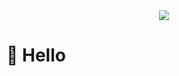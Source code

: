 <div align="center">
  <picture>
<!--     <source media="(prefers-color-scheme: dark)" srcset="https://cdn.jsdelivr.net/gh/sun0225SUN/sun0225SUN/assets/images/coding.gif" /> -->
<!--     <source media="(prefers-color-scheme: light)" srcset="https://cdn.jsdelivr.net/gh/sun0225SUN/sun0225SUN/assets/images/developer.svg" height="225px" /> -->
    <img src="https://github.com/Jin58857/Jin58857/blob/main/photos/arnaud-girault-BVDpC8gBHtY-unsplash.jpg" />
  </picture>

  <!-- for beauty 留个空行好看点 -->
</div>

#  🙋 Hello


